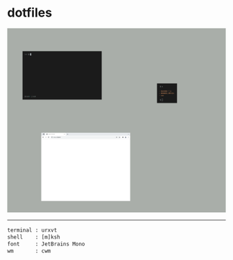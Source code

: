 dotfiles
=========

![dotfiles](etc/scrot.png)

-------

```
terminal : urxvt
shell    : [m]ksh
font     : JetBrains Mono
wm       : cwm
```

